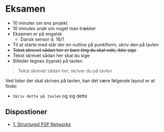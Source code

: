 # Eksamen

* 10 minuter om ens projekt
* 10 minutes snak om noget man trækker
* Eksamen er på engelsk
	* Dansk sensor d. 16/1
* Til at starte med står der en outline på punktform, skriv den på tavlen
* ~~Tekst skrevet sådan her er bare ting du skal vide, ikke sige~~
* Tekst skrevet sådan her skal du sige
* Billeder tegnes (typisk) på tavlen
> Tekst skrevet sådan her, skriver du på tavlen

Ved lister der skal skrives på tavlen, kan det være følgende layout er at finde:

* `Skriv dette på tavlen` og sig dette

## Dispostioner

* [1. Structured P2P Networks](Structured%20P2P%20Networks.md)
